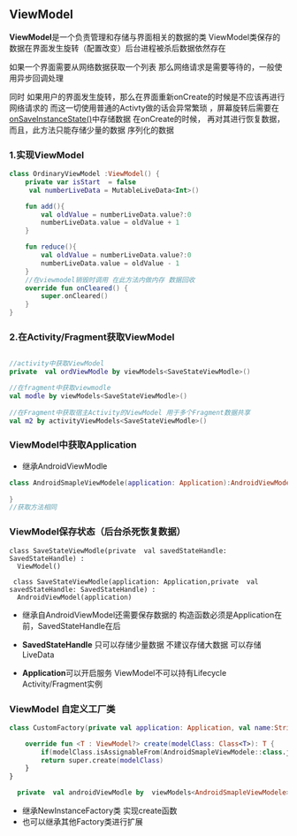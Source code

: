 ## ViewModel

**ViewModel**是一个负责管理和存储与界面相关的数据的类
ViewModel类保存的数据在界面发生旋转（配置改变）后台进程被杀后数据依然存在

如果一个界面需要从网络数据获取一个列表 那么网络请求是需要等待的，一般使用异步回调处理

同时 如果用户的界面发生旋转，那么在界面重新onCreate的时候是不应该再进行网络请求的
而这一切使用普通的Activty做的话会异常繁琐 ，屏幕旋转后需要在[onSaveInstanceState()](https://developer.android.com/reference/android/app/Activity#onSaveInstanceState(android.os.Bundle))中存储数据 在onCreate的时候，
再对其进行恢复数据，而且，此方法只能存储少量的数据 序列化的数据



### 1.实现ViewModel

```kotlin
class OrdinaryViewModel :ViewModel() {
    private var isStart  = false
     val numberLiveData = MutableLiveData<Int>()

    fun add(){
        val oldValue = numberLiveData.value?:0
        numberLiveData.value = oldValue + 1
    }

    fun reduce(){
        val oldValue = numberLiveData.value?:0
        numberLiveData.value = oldValue - 1
    }
    //在viewmodel销毁时调用 在此方法内做内存 数据回收
    override fun onCleared() {
        super.onCleared()
    }
}
```

### 2.在Activity/Fragment获取ViewModel

```kotlin

//activity中获取ViewModel
private  val ordViewModle by viewModels<SaveStateViewModle>()

//在fragment中获取viewmodle
val modle by viewModels<SaveStateViewModle>()
 
//在Fragment中获取宿主Activity的ViewModel 用于多个Fragment数据共享
val m2 by activityViewModels<SaveStateViewModle>()
```

### ViewModel中获取**Application**

- 继承AndroidViewModle

```kotlin
class AndroidSmapleViewModele(application: Application):AndroidViewModel(application){
  
}
//获取方法相同
```



### ViewModel保存状态（后台杀死恢复数据）

```
class SaveStateViewModle(private  val savedStateHandle: SavedStateHandle) :
  ViewModel()
  
 class SaveStateViewModle(application: Application,private  val savedStateHandle: SavedStateHandle) :
  AndroidViewModel(application) 
```

- 继承自AndroidViewModel还需要保存数据的 构造函数必须是Application在前，SavedStateHandle在后

- **SavedStateHandle** 只可以存储少量数据 不建议存储大数据 可以存储LiveData

- **Application**可以开启服务 ViewModel不可以持有Lifecycle Activity/Fragment实例

### ViewModel 自定义工厂类

```kotlin
class CustomFactory(private val application: Application, val name:String):ViewModelProvider.NewInstanceFactory() {

    override fun <T : ViewModel?> create(modelClass: Class<T>): T {
        if(modelClass.isAssignableFrom(AndroidSmapleViewModele::class.java)) return  AndroidSmapleViewModele(application,name)  as T
        return super.create(modelClass)
    }
}

  private  val androidViewModle by  viewModels<AndroidSmapleViewModele>(factoryProducer = { CustomFactory(application,"test") })

```

- 继承NewInstanceFactory类 实现create函数
-  也可以继承其他Factory类进行扩展


